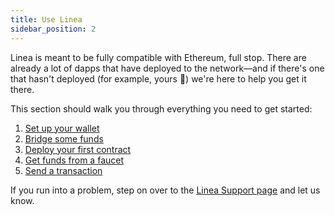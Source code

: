 ```yaml
---
title: Use Linea
sidebar_position: 2
---
```


Linea is meant to be fully compatible with Ethereum, full stop. There are already a lot of dapps that have deployed to the network—and if there's one that hasn't deployed (for example, yours 👀) we're here to help you get it there.

This section should walk you through everything you need to get started:

1. [Set up your wallet](./set-up-your-wallet.mdx)
2. [Bridge some funds](./bridge-funds/index.md)
3. [Deploy your first contract](./../developers/quickstart/)
4. [Get funds from a faucet](./fund.md)
5. [Send a transaction](./transfer-funds.md)

If you run into a problem, step on over to the [Linea Support page](https://support.linea.build/hc/en-us) and let us know.
